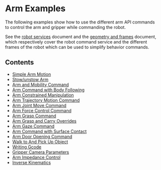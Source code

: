 <!--
Copyright (c) 2023 Boston Dynamics, Inc.  All rights reserved.

Downloading, reproducing, distributing or otherwise using the SDK Software
is subject to the terms and conditions of the Boston Dynamics Software
Development Kit License (20191101-BDSDK-SL).
-->

# Arm Examples

The following examples show how to use the different arm API commands to control the arm and gripper while commanding the robot.

See the [robot services](../../../docs/concepts/robot_services.md) document and the [geometry and frames](../../../docs/concepts/geometry_and_frames.md) document, which respectively cover the robot command service and the different frames of the robot which can be used to simplify behavior commands.


## Contents

- [Simple Arm Motion](../arm_simple/README.md)
- [Stow/unstow Arm](../arm_stow_unstow/README.md)
- [Arm and Mobility Command](../arm_and_mobility_command/README.md)
- [Arm Command with Body Following](../arm_with_body_follow/README.md)
- [Arm Constrained Manipulation](../arm_constrained_manipulation/README.md)
- [Arm Trajectory Motion Command](../arm_trajectory/README.md)
- [Arm Joint Move Command](../arm_joint_move/README.md)
- [Arm Force Control Command](../arm_force_control/README.md)
- [Arm Grasp Command](../arm_grasp/README.md)
- [Arm Grasp and Carry Overrides](../arm_grasp_carry_overrides/README.md)
- [Arm Gaze Command](../arm_gaze/README.md)
- [Arm Command with Surface Contact](../arm_surface_contact/README.md)
- [Arm Door Opening Command](../arm_door/README.md)
- [Walk to And Pick Up Object](../arm_walk_to_object/README.md)
- [Writing Gcode](../arm_gcode/README.md)
- [Gripper Camera Parameters](../gripper_camera_params/README.md)
- [Arm Impedance Control](../arm_impedance_control/README.md)
- [Inverse Kinematics](../inverse_kinematics/README.md)
